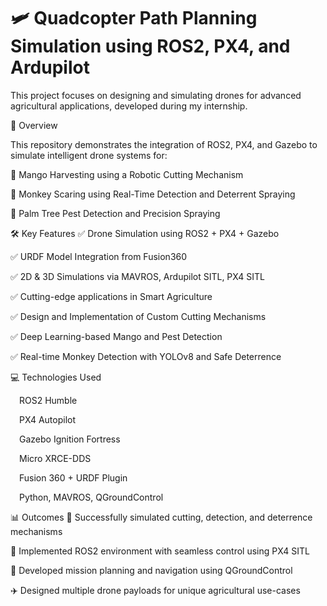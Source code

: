 # 🛩️ Quadcopter Path Planning Simulation using ROS2, PX4, and Ardupilot

This project focuses on designing and simulating drones for advanced agricultural applications, developed during my internship.

🚀 Overview

This repository demonstrates the integration of ROS2, PX4, and Gazebo to simulate intelligent drone systems for:

🍋 Mango Harvesting using a Robotic Cutting Mechanism

🐒 Monkey Scaring using Real-Time Detection and Deterrent Spraying

🌴 Palm Tree Pest Detection and Precision Spraying

🛠️ Key Features
✅ Drone Simulation using ROS2 + PX4 + Gazebo

✅ URDF Model Integration from Fusion360

✅ 2D & 3D Simulations via MAVROS, Ardupilot SITL, PX4 SITL

✅ Cutting-edge applications in Smart Agriculture

✅ Design and Implementation of Custom Cutting Mechanisms

✅ Deep Learning-based Mango and Pest Detection

✅ Real-time Monkey Detection with YOLOv8 and Safe Deterrence

💻 Technologies Used

&emsp;ROS2 Humble

&emsp;PX4 Autopilot

&emsp;Gazebo Ignition Fortress

&emsp;Micro XRCE-DDS

&emsp;Fusion 360 + URDF Plugin

&emsp;Python, MAVROS, QGroundControl

📊 Outcomes
🧪 Successfully simulated cutting, detection, and deterrence mechanisms

🔧 Implemented ROS2 environment with seamless control using PX4 SITL

🧭 Developed mission planning and navigation using QGroundControl

✈️ Designed multiple drone payloads for unique agricultural use-cases
